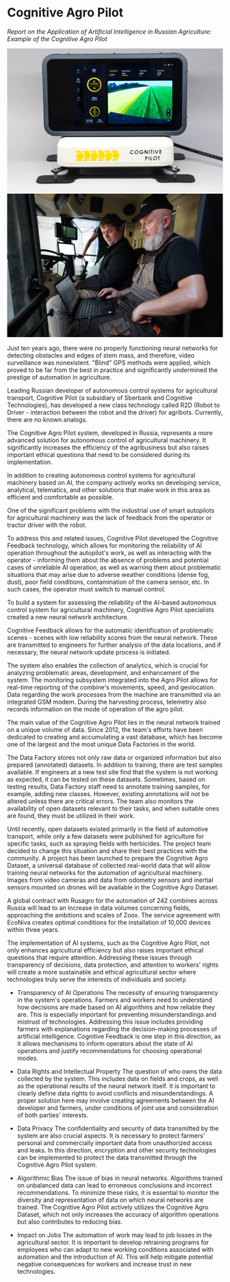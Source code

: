 # Cognitive Agro Pilot

_Report on the Application of Artificial Intelligence in Russian Agriculture: Example of the Cognitive Agro Pilot_

![Cognitive Agro Pilot](./img/mDU2vikoYU0.jpg)
![Cognitive Agro Pilot](./img/JyvKcTGMDMU.jpg)

Just ten years ago, there were no properly functioning neural networks for detecting obstacles and edges of stem mass, and therefore, video surveillance was nonexistent. "Blind" GPS methods were applied, which proved to be far from the best in practice and significantly undermined the prestige of automation in agriculture.

Leading Russian developer of autonomous control systems for agricultural transport, Cognitive Pilot (a subsidiary of Sberbank and Cognitive Technologies), has developed a new class technology called R2D (Robot to Driver - interaction between the robot and the driver) for agribots. Currently, there are no known analogs.

The Cognitive Agro Pilot system, developed in Russia, represents a more advanced solution for autonomous control of agricultural machinery. It significantly increases the efficiency of the agribusiness but also raises important ethical questions that need to be considered during its implementation.

In addition to creating autonomous control systems for agricultural machinery based on AI, the company actively works on developing service, analytical, telematics, and other solutions that make work in this area as efficient and comfortable as possible.

One of the significant problems with the industrial use of smart autopilots for agricultural machinery was the lack of feedback from the operator or tractor driver with the robot.

To address this and related issues, Cognitive Pilot developed the Cognitive Feedback technology, which allows for monitoring the reliability of AI operation throughout the autopilot's work, as well as interacting with the operator - informing them about the absence of problems and potential cases of unreliable AI operation, as well as warning them about problematic situations that may arise due to adverse weather conditions (dense fog, dust), poor field conditions, contamination of the camera sensor, etc. In such cases, the operator must switch to manual control.

To build a system for assessing the reliability of the AI-based autonomous control system for agricultural machinery, Cognitive Agro Pilot specialists created a new neural network architecture.

Cognitive Feedback allows for the automatic identification of problematic scenes - scenes with low reliability scores from the neural network. These are transmitted to engineers for further analysis of the data locations, and if necessary, the neural network update process is initiated.

The system also enables the collection of analytics, which is crucial for analyzing problematic areas, development, and enhancement of the system. The monitoring subsystem integrated into the Agro Pilot allows for real-time reporting of the combine's movements, speed, and geolocation. Data regarding the work processes from the machine are transmitted via an integrated GSM modem. During the harvesting process, telemetry also records information on the mode of operation of the agro pilot.

The main value of the Cognitive Agro Pilot lies in the neural network trained on a unique volume of data. Since 2012, the team's efforts have been dedicated to creating and accumulating a vast database, which has become one of the largest and the most unique Data Factories in the world.

The Data Factory stores not only raw data or organized information but also prepared (annotated) datasets. In addition to training, there are test samples available. If engineers at a new test site find that the system is not working as expected, it can be tested on these datasets. Sometimes, based on testing results, Data Factory staff need to annotate training samples, for example, adding new classes. However, existing annotations will not be altered unless there are critical errors. The team also monitors the availability of open datasets relevant to their tasks, and when suitable ones are found, they must be utilized in their work.

Until recently, open datasets existed primarily in the field of automotive transport, while only a few datasets were published for agriculture for specific tasks, such as spraying fields with herbicides. The project team decided to change this situation and share their best practices with the community. A project has been launched to prepare the Cognitive Agro Dataset, a universal database of collected real-world data that will allow training neural networks for the automation of agricultural machinery. Images from video cameras and data from odometry sensors and inertial sensors mounted on drones will be available in the Cognitive Agro Dataset.

A global contract with Rusagro for the automation of 242 combines across Russia will lead to an increase in data volumes concerning fields, approaching the ambitions and scales of Zoox. The service agreement with EcoNiva creates optimal conditions for the installation of 10,000 devices within three years.

​The implementation of AI systems, such as the Cognitive Agro Pilot, not only enhances agricultural efficiency but also raises important ethical questions that require attention.​ Addressing these issues through transparency of decisions, data protection, and attention to workers' rights will create a more sustainable and ethical agricultural sector where technologies truly serve the interests of individuals and society.

- Transparency of AI Operations
  The necessity of ensuring transparency in the system's operations. Farmers and workers need to understand how decisions are made based on AI algorithms and how reliable they are. This is especially important for preventing misunderstandings and mistrust of technologies. Addressing this issue includes providing farmers with explanations regarding the decision-making processes of artificial intelligence. Cognitive Feedback is one step in this direction, as it allows mechanisms to inform operators about the state of AI operations and justify recommendations for choosing operational modes.

- Data Rights and Intellectual Property
  The question of who owns the data collected by the system. This includes data on fields and crops, as well as the operational results of the neural network itself. It is important to clearly define data rights to avoid conflicts and misunderstandings. A proper solution here may involve creating agreements between the AI developer and farmers, under conditions of joint use and consideration of both parties' interests.

- Data Privacy
  The confidentiality and security of data transmitted by the system are also crucial aspects. It is necessary to protect farmers' personal and commercially important data from unauthorized access and leaks. In this direction, encryption and other security technologies can be implemented to protect the data transmitted through the Cognitive Agro Pilot system.

- Algorithmic Bias
  The issue of bias in neural networks. Algorithms trained on unbalanced data can lead to erroneous conclusions and incorrect recommendations. To minimize these risks, it is essential to monitor the diversity and representation of data on which neural networks are trained. The Cognitive Agro Pilot actively utilizes the Cognitive Agro Dataset, which not only increases the accuracy of algorithm operations but also contributes to reducing bias.

- Impact on Jobs
  The automation of work may lead to job losses in the agricultural sector. It is important to develop retraining programs for employees who can adapt to new working conditions associated with automation and the introduction of AI. This will help mitigate potential negative consequences for workers and increase trust in new technologies.
